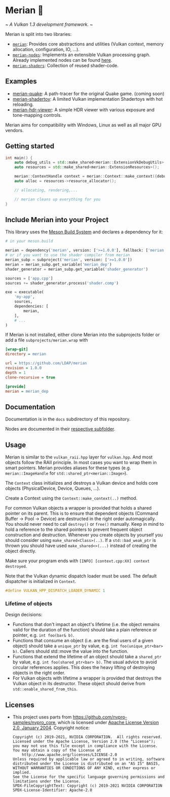 # Merian 🎨

~ _A *Vulkan 1.3* development framework._ ~


Merian is split into two libraries:

 - [`merian`](https://github.com/LDAP/merian/tree/main/include/merian): Provides core abstractions and utilities (Vulkan context, memory allocation, configuration, IO, ...).
 - [`merian-nodes`](https://github.com/LDAP/merian/tree/main/include/merian-nodes): Implements an extensible Vulkan processing graph. Already implemented nodes can be found [here](https://github.com/LDAP/merian/tree/main/include/merian-nodes/nodes).
 - [`merian-shaders`](https://github.com/LDAP/merian/tree/main/include/merian-shaders): Collection of reused shader-code.

## Examples

- [merian-quake](https://github.com/LDAP/merian-quake-rt): A path-tracer for the original Quake game. (coming soon)
- [merian-shadertoy](https://github.com/LDAP/merian-shadertoy): A limited Vulkan implementation Shadertoys with hot reloading.
- [merian-hdr-viewer](https://github.com/LDAP/merian-hdr-viewer): A simple HDR viewer with various exposure and tone-mapping controls.

Merian aims for compatibility with Windows, Linux as well as all major GPU vendors.

## Getting started

```c++
int main() {
    auto debug_utils = std::make_shared<merian::ExtensionVkDebugUtils>(false);
    auto resources = std::make_shared<merian::ExtensionResources>();

    merian::ContextHandle context = merian::Context::make_context({debug_utils, resources}, "merian");
    auto alloc = resources->resource_allocator();

    // allocating, rendering,...

    // merian cleans up everything for you
}    
```

## Include Merian into your Project

This library uses the [Meson Build System](https://mesonbuild.com/) and declares a dependency for it:

``` py
# in your meson.build

merian = dependency('merian', version: ['>=1.0.0'], fallback: ['merian', 'merian_dep'])
# or if you want to use the shader compiler from merian
merian_subp = subproject('merian', version: ['>=1.0.0'])
merian = merian_subp.get_variable('merian_dep')
shader_generator = merian_subp.get_variable('shader_generator')

sources = ['app.cpp']
sources += shader_generator.process('shader.comp')

exe = executable(
    'my-app',
    sources,
    dependencies: [
        merian,
    ],
    # ...
)


```

If Merian is not installed, either clone Merian into the subprojects folder or add a file `subprojects/merian.wrap` with

```ini
[wrap-git]
directory = merian

url = https://github.com/LDAP/merian
revision = 1.0.0
depth = 1
clone-recursive = true

[provide]
merian = merian_dep
```

## Documentation

Documentation is in the `docs` subdirectory of this repository.

Nodes are documented in their [respective subfolder](https://github.com/LDAP/merian/tree/main/src/merian-nodes/nodes).

## Usage

Merian is similar to the `vulkan_raii.hpp` layer for `vulkan.hpp`. And most objects follow the RAII principle. In most cases you want to wrap them in smart pointers.
Merian provides aliases for these types (e.g. `merian::ImageHandle` for `std::shared_ptr<merian::Image>`).

The `Context` class initializes and destroys a Vulkan device and holds core objects (PhysicalDevice, Device, Queues, ...).

Create a Context using the `Context::make_context(..)` method.

For common Vulkan objects a wrapper is provided that holds a shared pointer on its parent.
This is to ensure that dependent objects (Command Buffer → Pool → Device) are destructed in the right order automagically.
You should never need to call `destroy()` or `free()` manually.
Keep in mind to hold a reference to the shared pointers to prevent frequent object construction and destruction.
Whenever you create objects by yourself you should consider using `make_shared<Class>(..)`.
If a `std::bad_weak_ptr` is thrown you should have used `make_shared<>(...)` instead of creating the object directly.

Make sure your program ends with `[INFO] [context.cpp:XX] context destroyed`.

Note that the Vulkan dynamic dispatch loader must be used. The default dispatcher is initialized in `Context`.

```c++
#define VULKAN_HPP_DISPATCH_LOADER_DYNAMIC 1
```

### Lifetime of objects

Design decisions:

- Functions that don't impact an object's lifetime (i.e. the object remains valid for the duration of the function) should take a plain reference or pointer, e.g. `int foo(bar& b)`.
- Functions that consume an object (i.e. are the final users of a given object) should take a `unique_ptr` by value, e.g. `int foo(unique_ptr<bar> b)`. Callers should std::move the value into the function.
- Functions that extend the lifetime of an object should take a `shared_ptr` by value, e.g. `int foo(shared_ptr<bar> b)`. The usual advice to avoid circular references applies. This does the heavy lifting of destroying objects in the right order.
- For Vulkan objects with lifetime a wrapper is provided that destroys the Vulkan object in its destructor.
  These object should derive from `std::enable_shared_from_this`.


## Licenses

- This project uses parts from https://github.com/nvpro-samples/nvpro_core, which is licensed under [Apache License Version 2.0, January 2004](https://github.com/nvpro-samples/nvpro_core/blob/master/LICENSE). Copyright notice:
    ```
    Copyright (c) 2019-2021, NVIDIA CORPORATION.  All rights reserved.
    Licensed under the Apache License, Version 2.0 (the "License");
    you may not use this file except in compliance with the License.
    You may obtain a copy of the License at
        http://www.apache.org/licenses/LICENSE-2.0
    Unless required by applicable law or agreed to in writing, software
    distributed under the License is distributed on an "AS IS" BASIS,
    WITHOUT WARRANTIES OR CONDITIONS OF ANY KIND, either express or implied.
    See the License for the specific language governing permissions and
    limitations under the License.
    SPDX-FileCopyrightText: Copyright (c) 2019-2021 NVIDIA CORPORATION
    SPDX-License-Identifier: Apache-2.0
    ```
